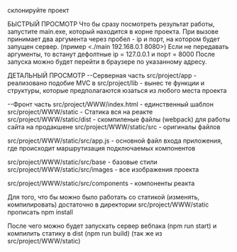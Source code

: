 склонируйте проект

БЫСТРЫЙ ПРОСМОТР
Что бы сразу посмотреть результат работы, запустите main.exe, который находится в корне проекта.
При вызове принимает два аргумента через пробел - ip и порт, на котором будет запущен сервер. (пример <./main 192.168.0.1 8080>)
Если не передавать аргументы, то встанут дефолтные ip = 127.0.0.1 и порт = 8000
После запуска можно будет перейти в браузере по указанному адресу.

ДЕТАЛЬНЫЙ ПРОСМОТР
--Серверная часть
  src/project/app - реализовано подобие MVC
  в src/project/lib - вынес те функции и структуры, которые предполагаются юзаться из любого места проекта
  
--Фронт часть
  src/project/WWW/index.html - единственный шаблон 
  src/project/WWW/static - Статика вся на реакте
  src/project/WWW/static/dist - скомпиленые файлы (webpack) для работы сайта на продакшене
  src/project/WWW/static/src - оригиналы файлов
  
  src/project/WWW/static/src/app.js - основной файл входа приложения, где происходит маршрутизация подключаемых компонентов
  
  src/project/WWW/static/src/base - базовые стили
  src/project/WWW/static/src/images - все изображения проекта
  
  src/project/WWW/static/src/components - компоненты реакта
  
Для того, что бы можно было работать со статикой (изменять, компилировать) 
  достаточно в директории src/project/WWW/static прописать npm install
  
После чего можно будет запускать сервер вебпака (npm run start) и компилить статику в dist (npm run build) 
  (так же из src/project/WWW/static)
   
  

